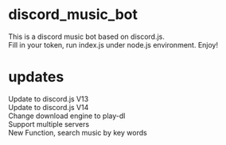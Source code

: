 # discord_music_bot
This is a discord music bot based on discord.js.<br>
Fill in your token, run index.js under node.js environment. Enjoy!
# updates
Update to discord.js V13<br>
Update to discord.js V14<br>
Change download engine to play-dl<br>
Support multiple servers<br>
New Function, search music by key words
